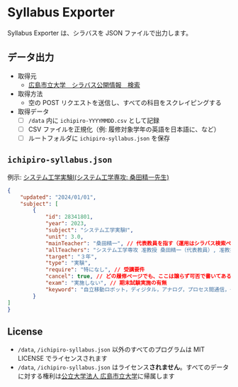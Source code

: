 # Syllabus Exporter

Syllabus Exporter は、シラバスを JSON ファイルで出力します。

## データ出力

- 取得元
    - [広島市立大学　シラバス公開情報　検索](http://rsw.office.hiroshima-cu.ac.jp/scripts/Syllabussearch/index.php)
- 取得方法
    - 空の POST リクエストを送信し、すべての科目をスクレイピングする
- 取得データ
    - [ ] `/data` 内に `ichipiro-YYYYMMDD.csv` として記録
    - [ ] CSV ファイルを正規化（例: 履修対象学年の英語を日本語に、など）
    - [ ] ルートフォルダに `ichipiro-syllabus.json` を保存 

## `ichipiro-syllabus.json`

例示: [システム工学実験Ⅰ(システム工学専攻: 桑田精一先生)](http://rsw.office.hiroshima-cu.ac.jp/OpenSyllabus/2023_28431801.html)

```json
{
    "updated": "2024/01/01",
    "subject": [
        {
            "id": 28341801,
            "year": 2023,
            "subject": "システム工学実験Ⅰ",
            "unit": 3.0,
            "mainTeacher": "桑田精一", // 代表教員を指す（運用はシラバス検索ページにリストされる担当教員カラムの氏名）
            "allTeachers": "システム工学専攻 准教授 桑田精一（代表教員）, 准教授 池田徹志，准教授 脇田航，准教授 島和之，准教授 双紙正和，准教授 中山仁史，准教授 福島勝，准教授 村田佳洋，准教授 神尾武司，助教 厚海慶太，助教 川本佳代，助教 小作敏晴，助教 齊藤充行，助教 佐藤康臣，助教 高井博之，助教 高橋雄三，助教 辻勝弘", // 全リスト（運用はシラバス詳細ページの一覧）。シラバス入力者によって入力方式がまちまちすぎるため、正規化は行わない。
            "target": "３年",
            "type": "実験",
            "require": "特になし", // 受講要件
            "cancel": true, // どの履修ページでも、ここは譲らず可否で書いてあるため、正規化
            "exam": "実施しない", // 期末試験実施の有無
            "keyword": "自立移動ロボット，ディジタル，アナログ，プロセス間通信，グラフィカルユーザインタフェース" // 検索用
        }
]
}
```

## License

- `/data`, `/ichipiro-syllabus.json` 以外のすべてのプログラムは MIT LICENSE でライセンスされます
- `/data`, `/ichipiro-syllabus.json` はライセンス**されません**。すべてのデータに対する権利は[公立大学法人 広島市立大学](https://www.hiroshima-cu.ac.jp/)に帰属します